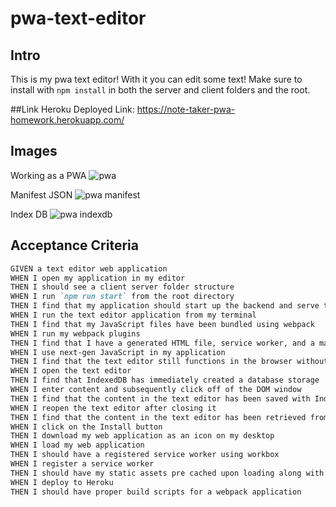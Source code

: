 # pwa-text-editor

## Intro
This is my pwa text editor! With it you can edit some text! Make sure to install with `npm install` in both the server and client folders and the root. 

##Link
Heroku Deployed Link: https://note-taker-pwa-homework.herokuapp.com/


## Images
Working as a PWA
![pwa](https://user-images.githubusercontent.com/71856810/165899310-3bbe32a3-55d9-45fb-b0d5-05af2ce7b6dc.PNG)

Manifest JSON
![pwa manifest](https://user-images.githubusercontent.com/71856810/165901504-d1d719ce-3ec7-4354-ab5b-ab57e1a79396.PNG)

Index DB
![pwa indexdb](https://user-images.githubusercontent.com/71856810/165906888-cab12380-1fc6-4e77-b626-09ffa1fd010c.PNG)

## Acceptance Criteria

```md
GIVEN a text editor web application
WHEN I open my application in my editor
THEN I should see a client server folder structure
WHEN I run `npm run start` from the root directory
THEN I find that my application should start up the backend and serve the client
WHEN I run the text editor application from my terminal
THEN I find that my JavaScript files have been bundled using webpack
WHEN I run my webpack plugins
THEN I find that I have a generated HTML file, service worker, and a manifest file
WHEN I use next-gen JavaScript in my application
THEN I find that the text editor still functions in the browser without errors
WHEN I open the text editor
THEN I find that IndexedDB has immediately created a database storage
WHEN I enter content and subsequently click off of the DOM window
THEN I find that the content in the text editor has been saved with IndexedDB
WHEN I reopen the text editor after closing it
THEN I find that the content in the text editor has been retrieved from our IndexedDB
WHEN I click on the Install button
THEN I download my web application as an icon on my desktop
WHEN I load my web application
THEN I should have a registered service worker using workbox
WHEN I register a service worker
THEN I should have my static assets pre cached upon loading along with subsequent pages and static assets
WHEN I deploy to Heroku
THEN I should have proper build scripts for a webpack application
```
